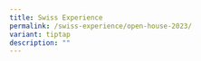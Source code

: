 ```yaml
---
title: Swiss Experience
permalink: /swiss-experience/open-house-2023/
variant: tiptap
description: ""
---
```

